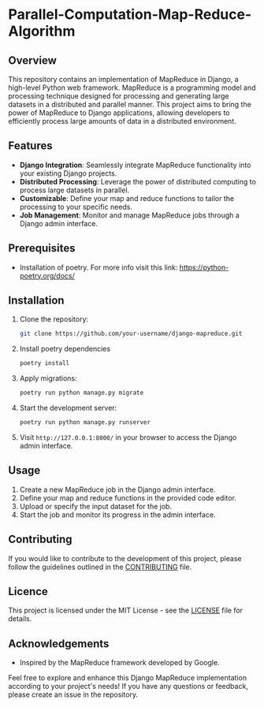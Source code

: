 # Parallel-Computation-Map-Reduce-Algorithm


## Overview

This repository contains an implementation of MapReduce in Django, a high-level Python web framework. MapReduce is a programming model and processing technique designed for processing and generating large datasets in a distributed and parallel manner. This project aims to bring the power of MapReduce to Django applications, allowing developers to efficiently process large amounts of data in a distributed environment.

## Features

- **Django Integration**: Seamlessly integrate MapReduce functionality into your existing Django projects.
- **Distributed Processing**: Leverage the power of distributed computing to process large datasets in parallel.
- **Customizable**: Define your map and reduce functions to tailor the processing to your specific needs.
- **Job Management**: Monitor and manage MapReduce jobs through a Django admin interface.

## Prerequisites
  - Installation of poetry. For more info visit this link: https://python-poetry.org/docs/

## Installation

1. Clone the repository:

    ```bash
    git clone https://github.com/your-username/django-mapreduce.git
    ```

2. Install poetry dependencies
    ```bash
    poetry install
    ```

3. Apply migrations:

    ```bash
    poetry run python manage.py migrate
    ```

4. Start the development server:

    ```bash
    poetry run python manage.py runserver
    ```

5. Visit `http://127.0.0.1:8000/` in your browser to access the Django admin interface.

## Usage

1. Create a new MapReduce job in the Django admin interface.
2. Define your map and reduce functions in the provided code editor.
3. Upload or specify the input dataset for the job.
4. Start the job and monitor its progress in the admin interface.

## Contributing
If you would like to contribute to the development of this project, please follow the guidelines outlined in the [CONTRIBUTING](./CONTRIBUTING.md) file.

## Licence
This project is licensed under the MIT License - see the [LICENSE](./LICENSE) file for details.

## Acknowledgements
 - Inspired by the MapReduce framework developed by Google.

Feel free to explore and enhance this Django MapReduce implementation according to your project's needs! If you have any questions or feedback, please create an issue in the repository.
